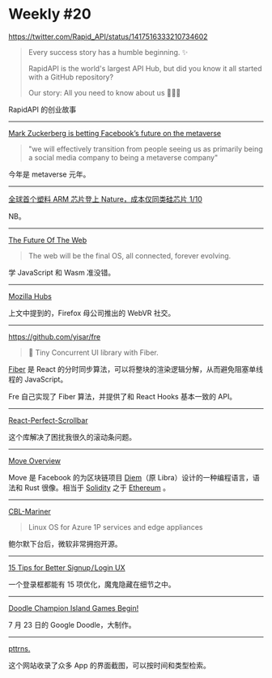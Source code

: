 # Weekly #20

https://twitter.com/Rapid_API/status/1417516333210734602

> Every success story has a humble beginning. ✨
>
> RapidAPI is the world's largest API Hub, but did you know it all started with a GitHub repository?
>
> Our story: All you need to know about us 🧵👇🏻

RapidAPI 的创业故事

---

[Mark Zuckerberg is betting Facebook’s future on the metaverse](https://www.theverge.com/22588022/mark-zuckerberg-facebook-ceo-metaverse-interview)

> "we will effectively transition from people seeing us as primarily being a social media company to being a metaverse company"

今年是 metaverse 元年。

---

[全球首个塑料 ARM 芯片登上 Nature，成本仅同类硅芯片 1/10](https://mp.weixin.qq.com/s/w4SXeB1Nz7X13wytg9NBHQ)

NB。

---

[The Future Of The Web](https://www.hazem.cool/blog/the-future-of-the-web)

> The web will be the final OS, all connected, forever evolving.

学 JavaScript 和 Wasm 准没错。

---

[Mozilla Hubs](https://hubs.mozilla.com/)

上文中提到的，Firefox 母公司推出的 WebVR 社交。

---

https://github.com/yisar/fre

> 👻 Tiny Concurrent UI library with Fiber.

[Fiber](https://github.com/acdlite/react-fiber-architecture) 是 React 的分时同步算法，可以将整块的渲染逻辑分解，从而避免阻塞单线程的 JavaScript。

Fre 自己实现了 Fiber 算法，并提供了和 React Hooks 基本一致的 API。

---

[React-Perfect-Scrollbar](https://github.com/goldenyz/react-perfect-scrollbar)

这个库解决了困扰我很久的滚动条问题。

---

[Move Overview](https://developers.diem.com/main/docs/move-overview)

Move 是 Facebook 的为区块链项目 [Diem](https://www.diem.com/)（原 Libra）设计的一种编程语言，语法和 Rust 很像。相当于 [Solidity](https://docs.soliditylang.org/en/v0.8.6/) 之于 [Ethereum](https://ethereum.org/) 。

---

[CBL-Mariner](https://github.com/microsoft/CBL-Mariner)

> Linux OS for Azure 1P services and edge appliances

鲍尔默下台后，微软非常拥抱开源。

---

[15 Tips for Better Signup / Login UX](https://learnui.design/blog/tips-signup-login-ux.html)

一个登录框都能有 15 项优化，魔鬼隐藏在细节之中。

---

[Doodle Champion Island Games Begin!](https://www.google.com/doodles/doodle-champion-island-games-begin)

7 月 23 日的 Google Doodle，大制作。

---

[pttrns.](https://pttrns.com/)

这个网站收录了众多 App 的界面截图，可以按时间和类型检索。
